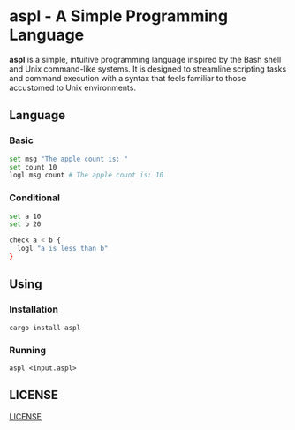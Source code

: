 # aspl - A Simple Programming Language

**aspl** is a simple, intuitive programming language inspired by the Bash shell and Unix command-like systems.
It is designed to streamline scripting tasks and command execution with a syntax that feels familiar to those accustomed to Unix environments.

## Language

### Basic

```bash
set msg "The apple count is: "
set count 10
logl msg count # The apple count is: 10
```

### Conditional

```bash
set a 10
set b 20

check a < b {
  logl "a is less than b"
}
```

## Using

### Installation

```
cargo install aspl
```

### Running

```
aspl <input.aspl>
```

## LICENSE

[LICENSE](https://github.com/qxb3/eiv/blob/main/LICENSE)
